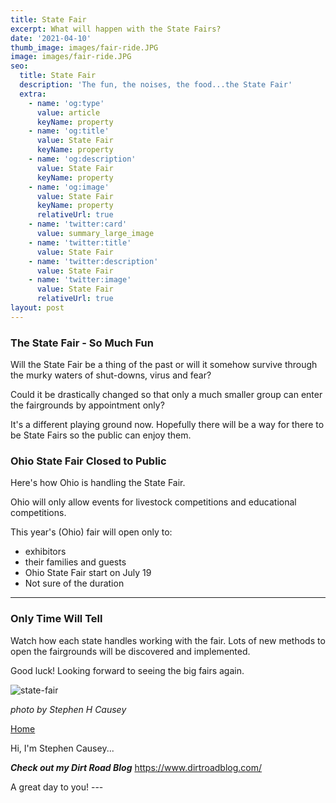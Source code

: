 ```yaml
---
title: State Fair
excerpt: What will happen with the State Fairs?
date: '2021-04-10'
thumb_image: images/fair-ride.JPG
image: images/fair-ride.JPG
seo:
  title: State Fair
  description: 'The fun, the noises, the food...the State Fair'
  extra:
    - name: 'og:type'
      value: article
      keyName: property
    - name: 'og:title'
      value: State Fair
      keyName: property
    - name: 'og:description'
      value: State Fair
      keyName: property
    - name: 'og:image'
      value: State Fair
      keyName: property
      relativeUrl: true
    - name: 'twitter:card'
      value: summary_large_image
    - name: 'twitter:title'
      value: State Fair
    - name: 'twitter:description'
      value: State Fair
    - name: 'twitter:image'
      value: State Fair
      relativeUrl: true
layout: post
---
```

### The State Fair - So Much Fun

Will the State Fair be a thing of the past or will it somehow survive through the murky waters of shut-downs, virus and fear?

Could it be drastically changed so that only a much smaller group can enter the fairgrounds by appointment only?

It's a different playing ground now. Hopefully there will be a way for there to be State Fairs so the public can enjoy them.

### Ohio State Fair Closed to Public

Here's how Ohio is handling the State Fair.

Ohio will only allow events for livestock competitions and educational competitions.

This year's (Ohio) fair will open only to:

*   exhibitors
*   their families and guests
*   Ohio State Fair start on July 19
*   Not sure of the duration

***

### Only Time Will Tell

Watch how each state handles working with the fair. Lots of new methods to open the fairgrounds will be discovered and implemented.

Good luck! Looking forward to seeing the big fairs again.

![state-fair](/images/fair-ride.JPG)

<sm>*photo by Stephen H Causey*</sm>

[Home](/)

Hi, I'm Stephen Causey...

***Check out my Dirt Road Blog***
https://www.dirtroadblog.com/

A great day to you!  ---
